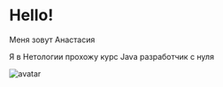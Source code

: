 # Hello!
Меня зовут Анастасия

Я в Нетологии прохожу курс Java разработчик с нуля

![avatar](C:\Users\Simon\Desktop\3tDtTGzjGKg.jpg)
